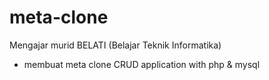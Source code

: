 # meta-clone
Mengajar murid BELATI (Belajar Teknik Informatika)
- membuat meta clone CRUD application with php & mysql
